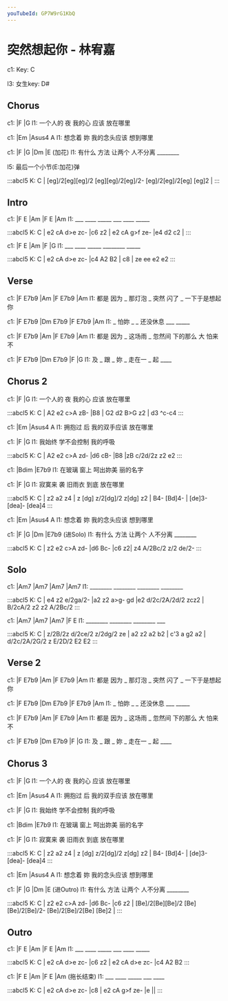 ```yaml
---
youTubeId: GP7W9rG1KbQ
---
```


# 突然想起你 - 林宥嘉

c1: Key: C

l3: 女生key: D#

## Chorus

c1:         |F             |G
l1: 一个人的 夜 我的心 应该 放在哪里

c1:       |Em             |Asus4   A
l1: 想念着 妳 我的念头应该 想到哪里

c1:       |F          |G       |Dm      |E (加花)
l1: 有什么 方法 让两个 人不分离 ________

l5: 最后一个小节(E:加花)弹

:::abcl5
K: C
| [eg]/2[eg][eg]/2 [eg][eg]/2[eg]/2- [eg]/2[eg]/2[eg] [eg]2 |
:::

## Intro

c1: |F   E   |Am   |F   E   |Am
l1:  ___ ____ _____ ___ ____ _____

:::abcl5
K: C
| e2 cA d>e zc- |c6 z2 | e2 cA g>f ze- |e4 d2 c2 |
:::

c1: |F   E   |Am   |F       |G
l1:  ___ ____ _____ ________ _____

:::abcl5
K: C
| e2 cA d>e zc- |c4 A2 B2 | c8 | ze ee e2 e2
:::

## Verse

c1: |F     E7b9  |Am      |F     E7b9  |Am
l1:   都是 因为 _ 那灯泡 _  突然 闪了 _ 一下于是想起你

c1: |F  E7b9    |Dm E7b9        |F   E7b9   |Am
l1:   _  怕妳 _    _ 还没休息    ___ _____

c1: |F     E7b9   |Am      |F      E7b9    |Am
l1:   都是 因为 _  这场雨 _ 忽然间 下的那么 大 怕来不

c1: |F   E7b9  |Dm  E7b9      |F       |G
l1:  及 _ 跟 _  妳 _ 走在一 _  起 ____

## Chorus 2

c1:         |F             |G
l1: 一个人的 夜 我的心 应该 放在哪里

:::abcl5
K: C
| A2 e2 c>A zB- |B8 | G2 d2 B>G z2 | d3 ^c-c4
:::

c1:       |Em             |Asus4   A
l1: 拥抱过 后 我的双手应该 放在哪里

c1:       |F         |G
l1: 我始终 学不会控制 我的呼吸

:::abcl5
K: C
| A2 e2 c>A zd- |d6 cB- |B8 |zB c/2d/2z z2 e2
:::

c1:       |Bdim          |E7b9
l1: 在玻璃 窗上 呵出妳美  丽的名字

c1:       |F             |G
l1: 寂寞来 袭 旧雨衣 到底 放在哪里

:::abcl5
K: C
| z2 a2 z4 | z [dg] z/2[dg]/2 z[dg] z2 | B4- [Bd]4- | [de]3- [dea]- [dea]4
:::

c1:       |Em             |Asus4   A
l1: 想念着 妳 我的念头应该 想到哪里

c1:       |F          |G       |Dm     |E7b9 (进Solo)
l1: 有什么 方法 让两个 人不分离 ________

:::abcl5
K: C
| z2 e2 c>A zd- |d6 Bc- |c6 z2| z4 A/2Bc/2 z/2 de/2-
:::

## Solo

c1: |Am7     |Am7     |Am7     |Am7
l1:  ________ ________ ________ ________

:::abcl5
K: C
| e4 z2 e/2ga/2- |a2 z2 a>g- gd |e2 d/2c/2A/2d/2 zcz2 | B/2cA/2 z2 z2 A/2Bc/2
:::

c1: |Am7     |Am7     |Am7     |F   E
l1:  ________ ________ ________ ___

:::abcl5
K: C
| z/2B/2z d/2ce/2 z/2dg/2 ze | a2 z2 a2 b2 | c'3 a g2 a2 | d/2c/2A/2G/2 z E/2D/2 E2 E2
:::

## Verse 2

c1: |F     E7b9  |Am      |F     E7b9  |Am
l1:   都是 因为 _ 那灯泡 _  突然 闪了 _ 一下于是想起你

c1: |F  E7b9    |Dm E7b9        |F   E7b9   |Am
l1:   _  怕妳 _    _ 还没休息    ___ _____

c1: |F     E7b9   |Am      |F      E7b9    |Am
l1:   都是 因为 _  这场雨 _ 忽然间 下的那么 大 怕来不

c1: |F   E7b9  |Dm  E7b9      |F       |G
l1:  及 _ 跟 _  妳 _ 走在一 _  起 ____

## Chorus 3

c1:         |F             |G
l1: 一个人的 夜 我的心 应该 放在哪里

c1:       |Em             |Asus4   A
l1: 拥抱过 后 我的双手应该 放在哪里

c1:       |F         |G
l1: 我始终 学不会控制 我的呼吸

c1:       |Bdim          |E7b9
l1: 在玻璃 窗上 呵出妳美  丽的名字

c1:       |F             |G
l1: 寂寞来 袭 旧雨衣 到底 放在哪里

:::abcl5
K: C
| z2 a2 z4 | z [dg] z/2[dg]/2 z[dg] z2 | B4- [Bd]4- | [de]3- [dea]- [dea]4
:::

c1:       |Em             |Asus4   A
l1: 想念着 妳 我的念头应该 想到哪里

c1:       |F          |G       |Dm      |E (进Outro)
l1: 有什么 方法 让两个 人不分离 ________

:::abcl5
K: C
| z2 e2 c>A zd- |d6 Bc- |c6 z2 | [Be]/2[Be][Be]/2 [Be][Be]/2[Be]/2- [Be]/2[Be]/2[Be] [Be]2 |
:::

## Outro

c1: |F   E   |Am   |F   E   |Am
l1:  ___ ____ _____ ___ ____ _____

:::abcl5
K: C
| e2 cA d>e zc- |c6 z2 | e2 cA d>e zc- |c4 A2 B2
:::

c1: |F   E   |Am   |F   E   |Am (拖长结束)
l1:  ___ ____ _____ ___ ____

:::abcl5
K: C
| e2 cA d>e zc- |c8 | e2 cA g>f ze- |e ||
:::
